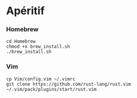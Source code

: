 # Apéritif

### Homebrew
```
cd Homebrew
chmod +x brew_install.sh
./brew_install.sh
```

### Vim
```
cp Vim/config.vim ~/.vimrc
git clone https://github.com/rust-lang/rust.vim ~/.vim/pack/plugins/start/rust.vim
```

